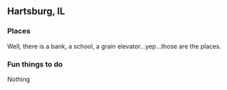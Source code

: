 ## Hartsburg, IL

### Places
Well, there is a bank, a school, a grain elevator...yep...those are the places.

### Fun things to do
Nothing